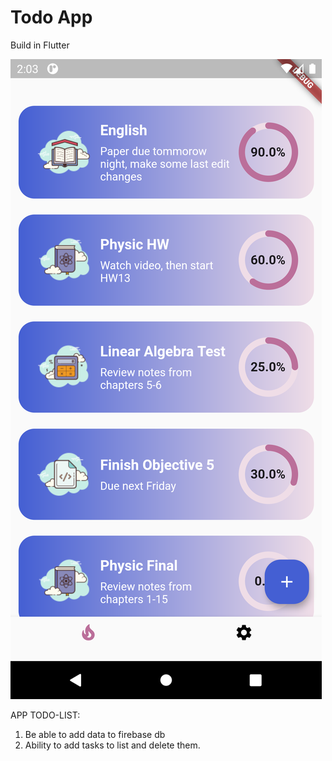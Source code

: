 # Todo App

Build in Flutter

![img_of_map](Screenshot_1619849009.png)

APP TODO-LIST:
1. Be able to add data to firebase db
2. Ability to add tasks to list and delete them.
